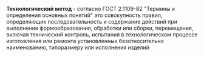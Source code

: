 **Технологический метод** - согласно ГОСТ 2.1109-82 "Термины и определения основных понятий" это совокупность правил, определяющих последовательность и содержание действий при выполнении формообразования, обработки или сборки, перемещения, включая технический контроль, испытания в технологическом процессе изготовления или ремонта установленных безотносительно наименованию, типоразмеру или исполнения изделий 